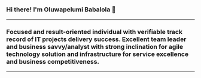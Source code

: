 ### Hi there! I'm Oluwapelumi Babalola 👋

<!--
**pelumibabs/pelumibabs** is a ✨ _special_ ✨ repository because its `README.md` (this file) appears on your GitHub profile.

Here are some ideas to get you started:

- 🔭 I’m currently working on ...
- 🌱 I’m currently learning ...
- 👯 I’m looking to collaborate on ...
- 🤔 I’m looking for help with ...
- 💬 Ask me about ...
- 📫 How to reach me: ...
- 😄 Pronouns: ...
- ⚡ Fun fact: ...
-->
***

### Focused and result-oriented individual with verifiable track record of IT projects delivery success. Excellent team leader and business savvy/analyst with strong inclination for agile technology solution and infrastructure for service excellence and business competitiveness. 

***

